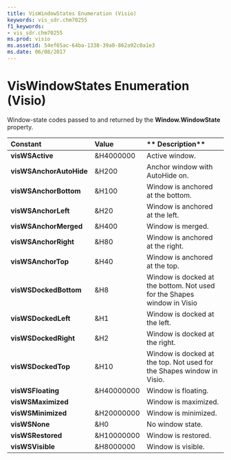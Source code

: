 ```yaml
---
title: VisWindowStates Enumeration (Visio)
keywords: vis_sdr.chm70255
f1_keywords:
- vis_sdr.chm70255
ms.prod: visio
ms.assetid: 54ef65ac-64ba-1338-39a0-862a92c0a1e3
ms.date: 06/08/2017
---
```



# VisWindowStates Enumeration (Visio)

Window-state codes passed to and returned by the  **Window.WindowState** property.



|**Constant**|**Value**|** **Description****|
|:-----|:-----|:-----|
| **visWSActive**|&H4000000|Active window.|
| **visWSAnchorAutoHide**|&H200|Anchor window with AutoHide on.|
| **visWSAnchorBottom**|&H100|Window is anchored at the bottom.|
| **visWSAnchorLeft**|&H20|Window is anchored at the left.|
| **visWSAnchorMerged**|&H400|Window is merged.|
| **visWSAnchorRight**|&H80|Window is anchored at the right.|
| **visWSAnchorTop**|&H40|Window is anchored at the top.|
| **visWSDockedBottom**|&H8|Window is docked at the bottom. Not used for the Shapes window in Visio|
| **visWSDockedLeft**|&H1|Window is docked at the left.|
| **visWSDockedRight**|&H2|Window is docked at the right.|
| **visWSDockedTop**|&H10|Window is docked at the top. Not used for the Shapes window in Visio.|
| **visWSFloating**|&H40000000|Window is floating.|
| **visWSMaximized**||Window is maximized.|
| **visWSMinimized**|&H20000000|Window is minimized.|
| **visWSNone**|&H0|No window state.|
| **visWSRestored**|&H10000000|Window is restored.|
| **visWSVisible**|&H8000000|Window is visible.|

